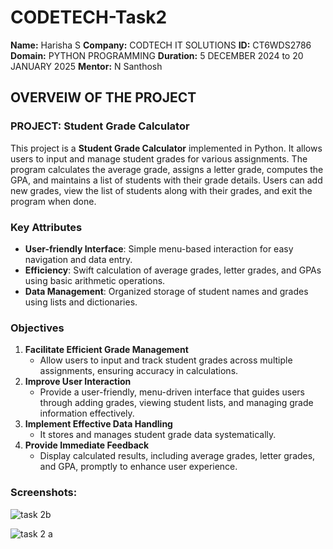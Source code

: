 # CODETECH-Task2
**Name:** Harisha S
**Company:** CODTECH IT SOLUTIONS
**ID:** CT6WDS2786
**Domain:** PYTHON PROGRAMMING
**Duration:** 5 DECEMBER 2024 to 20 JANUARY  2025
**Mentor:** N Santhosh

##    OVERVEIW OF THE PROJECT
### PROJECT: **Student Grade Calculator**
This project is a **Student Grade Calculator** implemented in Python. It allows users to input and manage student grades for various assignments. The program calculates the average grade, assigns a letter grade, computes the GPA, and maintains a list of students with their grade details. Users can add new grades, view the list of students along with their grades, and exit the program when done.

### Key Attributes
- **User-friendly Interface**: Simple menu-based interaction for easy navigation and data entry.
- **Efficiency**: Swift calculation of average grades, letter grades, and GPAs using basic arithmetic operations.
- **Data Management**: Organized storage of student names and grades using lists and dictionaries.

### Objectives
1. **Facilitate Efficient Grade Management**
   - Allow users to input and track student grades across multiple assignments, ensuring accuracy in calculations.
2. **Improve User Interaction**
   - Provide a user-friendly, menu-driven interface that guides users through adding grades, viewing student lists, and managing grade information effectively.
3. **Implement Effective Data Handling**
   - It stores and manages student grade data systematically.
4. **Provide Immediate Feedback**
   - Display calculated results, including average grades, letter grades, and GPA, promptly to enhance user experience.


### Screenshots:
![task 2b](https://github.com/user-attachments/assets/263c75d5-dc60-4753-afe3-c13b9575cae3)

![task 2 a](https://github.com/user-attachments/assets/f074f5cd-26e9-4884-8773-f8de24087e0c)

